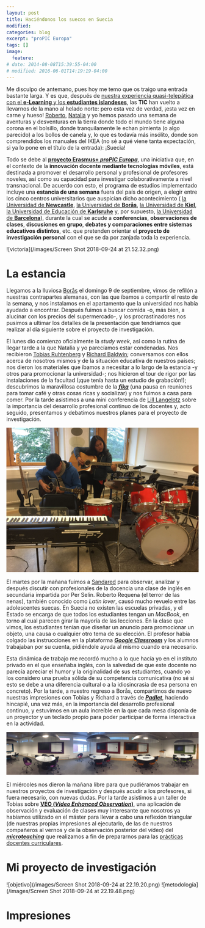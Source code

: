 ```yaml
---
layout: post
title: Haciéndonos los suecos en Suecia
modified:
categories: blog
excerpt: "proPIC Europa"
tags: []
image:
  feature:
# date: 2014-08-08T15:39:55-04:00
# modified: 2016-06-01T14:19:19-04:00
---
```

Me disculpo de antemano, pues hoy me temo que os traigo una entrada bastante larga. Y es que, después de <a href="https://immalopez.github.io/blog/e-learning-1/" target="_blank">nuestra experiencia quasi-telepática con el **e-Learning** y los **estudiantes islandeses**</a>, las **TIC** han vuelto a llevarnos de la mano al helado norte: pero esta vez de verdad, ¡esta vez en carne y hueso! <a href="http://rlarizbeascoa.blogspot.com/?m=1" target="_blank"> Roberto</a>,  <a href="http://elementalblogele.blogspot.com/?m=1" target="_blank">Natalia</a> y yo hemos pasado una semana de aventuras y desventuras en la tierra donde todo el mundo tiene alguna corona en el bolsillo, donde tranquilamente le echan pimienta (o algo parecido) a los bollos de canela y, lo que es todavía más insólito, donde son comprendidos los manuales del IKEA (no sé a qué viene tanta expectación, si ya lo pone en el título de la entrada): ¡Suecia!

Todo se debe al <a href="http://www.propiceuropa.com" target="_blank">**proyecto Erasmus+ _proPIC Europa_**</a>, una iniciativa que, en el contexto de la **innovación docente mediante tecnologías móviles**, está destinada a promover el desarrollo personal y profesional de profesores noveles, así como su capacidad para investigar colaborativamente a nivel transnacional. De acuerdo con esto, el programa de estudios implementado incluye una **estancia de una semana** fuera del país de origen, a elegir entre los cinco centros universitarios que auspician dicho acontecimiento ( <a href="http://www.propiceuropa.com/university-of-newcastle-upon-tyne.html" target="_blank">la Universidad de **Newcastle**</a>, <a href="http://www.propiceuropa.com/houmlgskolan-i-borarings.html" target="_blank">la Universidad de **Borås**</a>, <a href="http://www.propiceuropa.com/christian-albrechts-universitaumlt-zu-kiel.html" target="_blank">la Universidad de **Kiel**</a>, <a href="http://www.propiceuropa.com/paumldagogische-hochschule-karlsruhe.html" target="_blank">la Universidad de Educación de **Karlsruhe**</a> y, por supuesto, <a href="http://www.propiceuropa.com/universitat-de-barcelona.html" target="_blank">la Universidad de **Barcelona**</a>), durante la cual se acude a **conferencias**, **observaciones de clases**, **discusiones en grupo**, **debates y comparaciones entre sistemas educativos distintos**, etc. que pretenden orientar el **proyecto de investigación personal** con el que se da por zanjada toda la experiencia.

![victoria](/images/Screen Shot 2018-09-24 at 21.52.32.png)

# La estancia

Llegamos a la lluviosa <a href="https://es.wikipedia.org/wiki/Borås" target="_blank">Borås</a> el domingo 9 de septiembre, vimos de refilón a nuestras contrapartes alemanas, con las que íbamos a compartir el resto de la semana, y nos instalamos en el apartamento que la universidad nos había ayudado a encontrar. Después fuimos a buscar comida -o, más bien, a alucinar con los precios del supermercado-, y los procrastinadores nos pusimos a ultimar los detalles de la presentación que tendríamos que realizar al día siguiente sobre el proyecto de investigación.

El lunes dio comienzo oficialmente la _study week_, así como la rutina de llegar tarde a la que Natalia y yo parecíamos estar condenadas. Nos recibieron <a href="https://www.hb.se/en/Shortcuts/Contact/Employee/TRU/" target="_blank">Tobias Ruhtenberg</a> y <a href="https://www.hb.se/en/Shortcuts/Contact/Employee/RBA/" target="_blank">Richard Baldwin</a>; conversamos con ellos acerca de nosotros mismos y de la situación educativa de nuestros países; nos dieron los materiales que íbamos a necesitar a lo largo de la estancia -y otros para promocionar la universidad-; nos hicieron el tour de rigor por las instalaciones de la facultad (¡que tenía hasta un estudio de grabación!); descubrimos la maravillosa costumbre de la <a href="https://electricbluefood.com/fika-the-swedish-coffee-break/" target="_blank">**_fika_**</a> (una pausa en reuniones para tomar café y otras cosas ricas y socializar) y nos fuimos a casa para comer. Por la tarde asistimos a una mini conferencia de <a href="https://www.hb.se/en/Research/Research-Portal/Researchers/Langelotz-Lill/" target="_blank">Lill Langelotz</a> sobre la importancia del desarrollo profesional continuo de los docentes y, acto seguido, presentamos y debatimos nuestros planes para el proyecto de investigación.

![Roberto y Natalia tocando la guitarra en la universidad](/images/IMG_5839.JPG)

El martes por la mañana fuimos a <a href="https://en.wikipedia.org/wiki/Sandared" target="_blank">Sandared</a> para observar, analizar y después discutir con profesionales de la docencia una clase de inglés en secundaria impartida por Per Selin. Roberto Requena (el terror de las nenas), también conocido como _Latin lover_, causó mucho revuelo entre las adolescentes suecas. En Suecia no existen las escuelas privadas, y el Estado se encarga de que todos los estudiantes tengan un _MacBook_, en torno al cual parecen girar la mayoría de las lecciones. En la clase que vimos, los estudiantes tenían que diseñar un anuncio para promocionar un objeto, una causa o cualquier otro tema de su elección. El profesor había colgado las instrucciones en la plataforma <a href="https://edu.google.com/intl/es-419/k-12-solutions/classroom/?modal_active=none" target="_blank">**_Google Classroom_**</a> y los alumnos trabajaban por su cuenta, pidiéndole ayuda al mismo cuando era necesario.

Esta dinámica de trabajo me recordó mucho a lo que hacía yo en el instituto privado en el que enseñaba inglés, con la salvedad de que este docente no parecía apreciar el humor y la originalidad de sus estudiantes, cuando yo los considero una prueba sólida de su competencia comunicativa (no sé si esto se debe a una diferencia cultural o a la idiosincrasia de esa persona en concreto). Por la tarde, a nuestro regreso a Borås, compartimos de nuevo nuestras impresiones con Tobias y Richard a través de <a href="https://padlet.com" target="_blank">**_Padlet_**</a>, haciendo hincapié, una vez más, en la importancia del desarrollo profesional continuo, y estuvimos en un aula increíble en la que cada mesa disponía de un proyector y un teclado propio para poder participar de forma interactiva en la actividad.

![Aula interactiva](/images/IMG_5834.JPG)

El miércoles nos dieron la mañana libre para que pudiéramos trabajar en nuestros proyectos de investigación y después acudir a los profesores, si fuera necesario, con nuevas dudas. Por la tarde asistimos a un taller de Tobias sobre <a href="https://www.veo-group.com" target="_blank">**VEO (_Video Enhanced Observation_)**</a>, una aplicación de observación y evaluación de clases muy interesante que nosotros ya habíamos utilizado en el máster para llevar a cabo una reflexión triangular (de nuestras propias impresiones al ejecutarlo, de las de nuestros compañeros al vernos y de la observación posterior del vídeo) del <a href="https://en.wikipedia.org/wiki/Microteaching" target="_blank">**_microteaching_**</a> que realizamos a fin de prepararnos para las <a href="https://immalopez.github.io/blog/cierre-practicas/" target="_blank">prácticas docentes curriculares</a>.

# Mi proyecto de investigación

![objetivo](/images/Screen Shot 2018-09-24 at 22.19.20.png)
![metodología](/images/Screen Shot 2018-09-24 at 22.19.48.png)

# Impresiones
